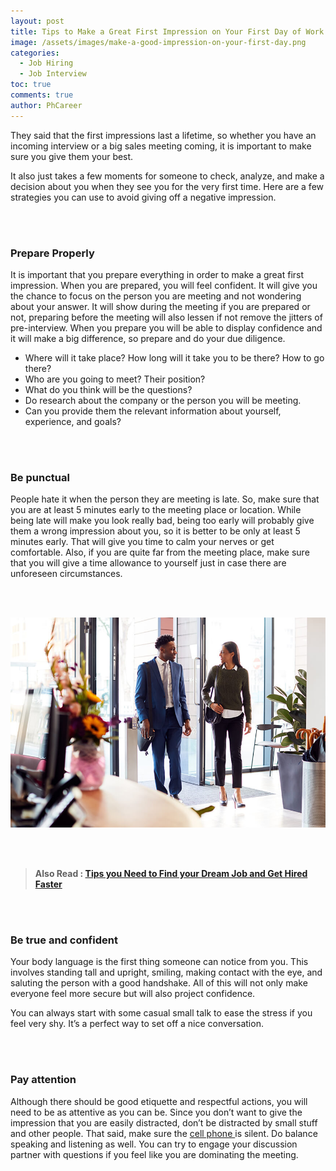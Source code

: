 ```yaml
---
layout: post
title: Tips to Make a Great First Impression on Your First Day of Work
image: /assets/images/make-a-good-impression-on-your-first-day.png
categories:
  - Job Hiring
  - Job Interview
toc: true
comments: true
author: PhCareer
---
```

 

They said that the first impressions last a lifetime, so whether you have an incoming interview or a big sales meeting coming, it is important to make sure you give them your best.

It also just takes a few moments for someone to check, analyze, and make a decision about you when they see you for the very first time. Here are a few strategies you can use to avoid giving off a negative impression.

<br/><br/>

### Prepare Properly

It is important that you prepare everything in order to make a great first impression. When you are prepared, you will feel confident. It will give you the chance to focus on the person you are meeting and not wondering about your answer. It will show during the meeting if you are prepared or not, preparing before the meeting will also lessen if not remove the jitters of pre-interview. When you prepare you will be able to display confidence and it will make a big difference, so prepare and do your due diligence.

* Where will it take place? How long will it take you to be there? How to go there?
* Who are you going to meet? Their position?
* What do you think will be the questions?
* Do research about the company or the person you will be meeting.
* Can you provide them the relevant information about yourself, experience, and goals?

<br/><br/>

### Be punctual

People hate it when the person they are meeting is late. So, make sure that you are at least 5 minutes early to the meeting place or location. While being late will make you look really bad, being too early will probably give them a wrong impression about you, so it is better to be only at least 5 minutes early. That will give you time to calm your nerves or get comfortable. Also, if you are quite far from the meeting place, make sure that you will give a time allowance to yourself just in case there are unforeseen circumstances.

<br/><br/>

![Tips to Make a Great First Impression on Your First Day of Work](/assets/images/tips-to-make-a-great-first-impression-on-your-first-day-of-work.jpg)

<br/><br/>

> **Also Read : [Tips you Need to Find your Dream Job and Get Hired Faster](/tips-you-need-to-find-your-dream-job-and-get-hired-faster/)**

<br/><br/>

### Be true and confident

Your body language is the first thing someone can notice from you. This involves standing tall and upright, smiling, making contact with the eye, and saluting the person with a good handshake. All of this will not only make everyone feel more secure but will also project confidence.

You can always start with some casual small talk to ease the stress if you feel very shy. It’s a perfect way to set off a nice conversation.

<br/><br/>

### Pay attention

Although there should be good etiquette and respectful actions, you will need to be as attentive as you can be. Since you don’t want to give the impression that you are easily distracted, don’t be distracted by small stuff and other people. That said, make sure the [cell phone ](https://www.cheapinternetserviceprovider-jna.com/tag/mobile-phone-plans)is silent. Do balance speaking and listening as well. You can try to engage your discussion partner with questions if you feel like you are dominating the meeting.